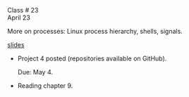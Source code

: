<div class="lecture1">

<div class="column_date">
<p markdown="block">

Class # 23 <br>
April 23

</p>
</div>

<div class="column_materials">
<p markdown="block">

More on processes: Linux process hierarchy, shells, signals.

[slides](https://docs.google.com/presentation/d/1keaeAI4jJGX8paECxuWxbbfsiXnCWFDtNfFxunpgBJA/present?token=AC4w5ViD1NP6iRq15CD6UDureP-VSr8t1w%3A1524505487961&includes_info_params=1#slide=id.g10f3b8246b_0_165)



</p>
</div>

<div class="column_assign">
<p markdown="block">

- Project 4 posted (repositories available on GitHub).

  Due: May 4.


- Reading chapter 9.

</p>
</div>

</div>
